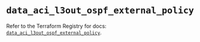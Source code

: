 # `data_aci_l3out_ospf_external_policy`

Refer to the Terraform Registry for docs: [`data_aci_l3out_ospf_external_policy`](https://registry.terraform.io/providers/ciscodevnet/aci/2.17.0/docs/data-sources/l3out_ospf_external_policy).
